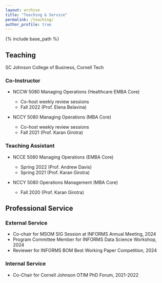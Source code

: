 ```yaml
---
layout: archive
title: "Teaching & Service"
permalink: /teaching/
author_profile: true
---
```


{% include base_path %}
## Teaching 
SC Johnson College of Business, Cornell Tech
### Co-Instructor
* NCCW 5080 Managing Operations (Healthcare EMBA Core)
   * Co-host weekly review sessions
   * Fall 2022 (Prof. Elena Belavina)
     
* NCCY 5080 Managing Operations (MBA Core)
   * Co-host weekly review sessions
   * Fall 2021 (Prof. Karan Girotra)
     
### Teaching Assistant
* NCCE 5080 Managing Operations (EMBA Core)
  * Spring 2022 (Prof. Andrew Davis)
  * Spring 2021 (Prof. Karan Girotra)
    
* NCCY 5080 Operations Management (MBA Core)
  * Fall 2020 (Prof. Karan Girotra)


## Professional Service
### External Service
* Co-chair for MSOM SIG Session at INFORMS Annual Meeting, 2024
* Program Committee Member for INFORMS Data Science Workshop, 2024
* Reviewer for INFORMS BOM Best Working Paper Competition, 2024
  
### Internal Service
* Co-Chair for Cornell Johnson OTIM PhD Forum, 2021-2022
